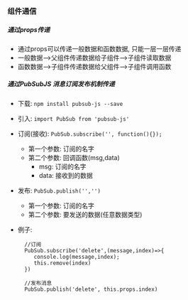 
### 组件通信
##### 通过props传递
- 通过props可以传递一般数据和函数数据, 只能一层一层传递
- 一般数据-->父组件传递数据给子组件-->子组件读取数据
- 函数数据-->子组件传递数据给父组件-->子组件调用函数

##### 通过PubSubJS 消息订阅发布机制传递
- 下载: `npm install pubsub-js --save`
- 引入: `import PubSub from 'pubsub-js'`
- 订阅(接收): `PubSub.subscribe('', function(){});`
    - 第一个参数: 订阅的名字
    - 第二个参数: 回调函数(msg,data)
    	- msg: 订阅的名字
    	- data: 接收到的数据
- 发布: `PubSub.publish('','')`
    - 第一个参数: 订阅的名字
    - 第二个参数: 要发送的数据(任意数据类型)
- 例子:

	    //订阅
	    PubSub.subscribe('delete',(message,index)=>{
	       console.log(message,index);
	       this.remove(index)
	    })
	        
	    //发布消息
	    PubSub.publish('delete', this.props.index)
